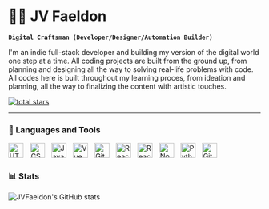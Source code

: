 # 🏄‍♂️ JV Faeldon

**`Digital Craftsman (Developer/Designer/Automation Builder)`**

I'm an indie full-stack developer and building my version of the digital world one step at a time. All coding projects are built from the ground up, from planning and designing all the way to solving real-life problems with code. All codes here is built throughout my learning proces, from ideation and planning, all the way to finalizing the content with artistic touches. 

<p align="left">
      <a href="https://github.com/jvfaeldon20?tab=repositories&sort=stargazers">
         <img alt="total stars" title="Total stars on GitHub" src="https://custom-icon-badges.demolab.com/github/stars/jvfaeldon20?color=55960c&style=for-the-badge&labelColor=488207&logo=star"/>
      </a>
</p>

---

### 🧰 Languages and Tools


<img align="left" alt="HTML" width="30px" style="padding-right:10px;" src="https://cdn.jsdelivr.net/gh/devicons/devicon/icons/html5/html5-plain.svg" />
<img align="left" alt="CSS" width="30px" style="padding-right:10px;" src="https://cdn.jsdelivr.net/gh/devicons/devicon/icons/css3/css3-plain.svg" />
<img align="left" alt="JavaScript" width="30px" style="padding-right:10px;" src="https://cdn.jsdelivr.net/gh/devicons/devicon/icons/javascript/javascript-plain.svg" />
<img align="left" alt="Vue" width="30px" style="padding-right:10px;" src="https://cdn.jsdelivr.net/gh/devicons/devicon/icons/vuejs/vuejs-original.svg" />
<img align="left" alt="Git" width="30px" style="padding-right:10px;" src="https://cdn.jsdelivr.net/gh/devicons/devicon/icons/git/git-original.svg" />
<img align="left" alt="React" width="30px" style="padding-right:10px;" src="https://cdn.jsdelivr.net/gh/devicons/devicon/icons/react/react-original.svg" />
<img align="left" alt="React" width="30px" style="padding-right:10px;" src="https://cdn.jsdelivr.net/gh/devicons/devicon/icons/mysql/mysql-original.svg" />

<img align="left" alt="NodeJS" width="30px" style="padding-right:10px;" src="https://cdn.jsdelivr.net/gh/devicons/devicon/icons/nodejs/nodejs-original.svg" />
<img align="left" alt="Python" width="30px" style="padding-right:10px;" src="https://cdn.jsdelivr.net/gh/devicons/devicon/icons/python/python-plain.svg" />
<img align="left" alt="GitHub" width="30px" style="padding-right:10px;" src="https://cdn.jsdelivr.net/gh/devicons/devicon/icons/github/github-original.svg" />
<br />


#

### 📊 Stats

![JVFaeldon's GitHub stats](https://github-readme-stats.vercel.app/api?username=jvfaeldon20&show_icons=true&theme=gotham)


[website]: https://jvfaeldon.com
